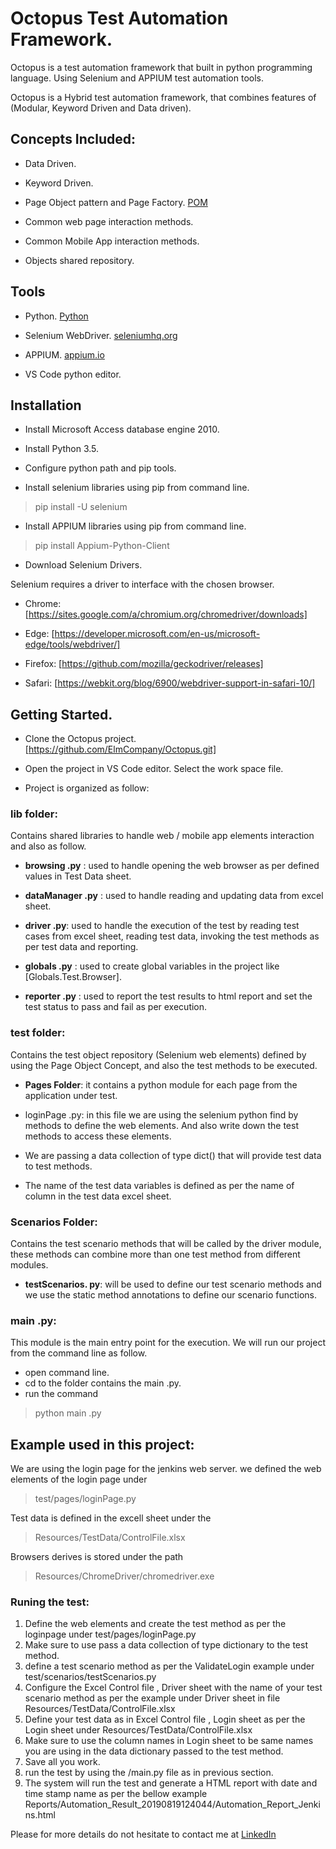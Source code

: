 # Octopus Test Automation Framework.

Octopus is a test automation framework that built in python programming language. Using Selenium and APPIUM test automation tools.

Octopus is a Hybrid test automation framework, that combines features of (Modular, Keyword Driven and Data driven).

## Concepts Included:

* Data Driven.

* Keyword Driven.

* Page Object pattern and Page Factory.  [POM ](https://www.guru99.com/page-object-model-pom-page-factory-in-selenium-ultimate-guide.html)

* Common web page interaction methods.

* Common Mobile App interaction methods.

* Objects shared repository.

## Tools

* Python. [Python](https://www.python.org/downloads/release/python-350/)

* Selenium WebDriver. [seleniumhq.org](https://www.seleniumhq.org/)

* APPIUM. [appium.io](http://appium.io/)

* VS Code python editor.

## Installation

* Install Microsoft Access database engine 2010.

* Install Python 3.5.

* Configure python path and pip tools.

* Install selenium libraries using pip from command line.

> pip install -U selenium

* Install APPIUM libraries using pip from command line.

> pip install Appium-Python-Client

* Download Selenium Drivers.

Selenium requires a driver to interface with the chosen browser.

* Chrome: [https://sites.google.com/a/chromium.org/chromedriver/downloads]

* Edge: [https://developer.microsoft.com/en-us/microsoft-edge/tools/webdriver/]

* Firefox: [https://github.com/mozilla/geckodriver/releases]

* Safari: [https://webkit.org/blog/6900/webdriver-support-in-safari-10/]

## Getting Started.

* Clone the Octopus project. [https://github.com/ElmCompany/Octopus.git]

* Open the project in VS Code editor. Select the work space file.

* Project is organized as follow:

### **lib folder**:
Contains shared libraries to handle web / mobile app elements interaction and also as follow.

 * **browsing .py** : used to handle opening the web browser as per defined values in Test Data sheet.

 * **dataManager .py** : used to handle reading and updating data from excel sheet.

 * **driver .py**: used to handle the execution of the test by reading test cases from excel sheet, reading test data, invoking the test methods as per test data and reporting.

 * **globals .py** : used to create global variables in the project like [Globals.Test.Browser].

* **reporter .py** : used to report the test results to html report and set the test status to pass and fail as per execution.

### **test folder**:
Contains the test object repository (Selenium web elements) defined by using the Page Object Concept, and also the test methods to be executed.

* **Pages Folder**: it contains a python module for each page from the application under test.
* loginPage .py: in this file we are using the selenium python find by methods to define the web elements. And also write down the test methods to access these elements.

* We are passing a data collection of type dict() that will provide test data to test methods.

* The name of the test data variables is defined as per the name of column in the test data excel sheet.

### **Scenarios Folder**:
Contains the test scenario methods that will be called by the driver module, these methods can combine more than one test method from different modules.

* **testScenarios. py**: will be used to define our test scenario methods and we use the static method annotations to define our scenario functions.

### **main .py**:
This module is the main entry point for the execution.
We will run our project from the command line as follow.
* open command line.
* cd to the folder contains the main .py.
* run the command 

> python main .py

## Example used in this project:
We are using the login page for the jenkins web server. we defined the web elements of the login page under 

> test/pages/loginPage.py

Test data is defined in the excell sheet under the 

> Resources/TestData/ControlFile.xlsx

Browsers derives is stored under the path 

> Resources/ChromeDriver/chromedriver.exe

### Runing the test:

 1. Define the web elements and create the test method as per the loginpage under test/pages/loginPage.py
 2. Make sure to use pass a data collection of type dictionary to the test method.
 3. define a test scenario method as per the ValidateLogin example under test/scenarios/testScenarios.py
 4. Configure the Excel Control file , Driver sheet with the name of your test scenario method as per the example under Driver sheet in file Resources/TestData/ControlFile.xlsx
 5. Define your test data as in Excel Control file , Login sheet as per the Login sheet under Resources/TestData/ControlFile.xlsx
 6. Make sure to use the column names in Login sheet to be same names you are using in the data dictionary passed to the test method.
 7. Save all you work.
 8. run the test by using the /main.py file as in previous section.
 9. The system will run the test and generate a HTML report with date and time stamp name as per the bellow example Reports/Automation_Result_20190819124044/Automation_Report_Jenkins.html
 

Please for more details do not hesitate to contact me at [LinkedIn](https://www.linkedin.com/in/abdelghany-abdelaziz)